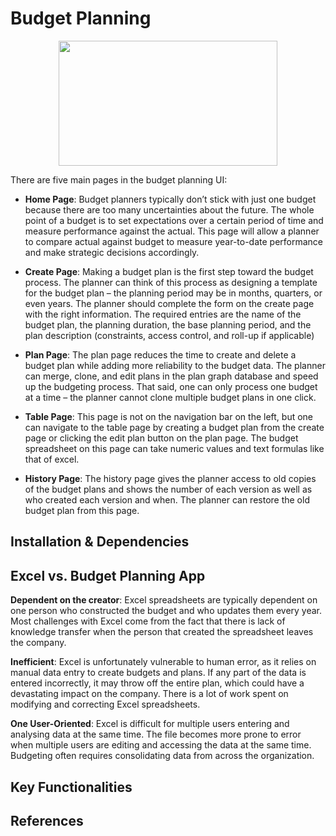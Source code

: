 # Budget Planning

<p align="center">
  <img width="350" height="200" src="https://user-images.githubusercontent.com/17026620/176978118-8f41d4a9-b664-494f-b21e-9a94a78603fa.png">
</p>

There are five main pages in the budget planning UI:
-	**Home Page**: Budget planners typically don’t stick with just one budget because there are too many uncertainties about the future. The whole point of a budget is to set expectations over a certain period of time and measure performance against the actual. This page will allow a planner to compare actual against budget to measure year-to-date performance and make strategic decisions accordingly.

-	**Create Page**: Making a budget plan is the first step toward the budget process. The planner can think of this process as designing a template for the budget plan – the planning period may be in months, quarters, or even years. The planner should complete the form on the create page with the right information. The required entries are the name of the budget plan, the planning duration, the base planning period, and the plan description (constraints, access control, and roll-up if applicable)

-	**Plan Page**: The plan page reduces the time to create and delete a budget plan while adding more reliability to the budget data. The planner can merge, clone, and edit plans in the plan graph database and speed up the budgeting process. That said, one can only process one budget at a time – the planner cannot clone multiple budget plans in one click.

-	**Table Page**: This page is not on the navigation bar on the left, but one can navigate to the table page by creating a budget plan from the create page or clicking the edit plan button on the plan page. The budget spreadsheet on this page can take numeric values and text formulas like that of excel. 

-	**History Page**: The history page gives the planner access to old copies of the budget plans and shows the number of each version as well as who created each version and when. The planner can restore the old budget plan from this page.


## Installation & Dependencies

## Excel vs. Budget Planning App

**Dependent on the creator**: Excel spreadsheets are typically dependent on one person who constructed the budget and who updates them every year. Most challenges with Excel come from the fact that there is lack of knowledge transfer when the person that created the spreadsheet leaves the company.

**Inefficient**: Excel is unfortunately vulnerable to human error, as it relies on manual data entry to create budgets and plans. If any part of the data is entered incorrectly, it may throw off the entire plan, which could have a devastating impact on the company. There is a lot of work spent on modifying and correcting Excel spreadsheets.

**One User-Oriented**: Excel is difficult for multiple users entering and analysing data at the same time. The file becomes more prone to error when multiple users are editing and accessing the data at the same time. Budgeting often requires consolidating data from across the organization.

## Key Functionalities

## References
